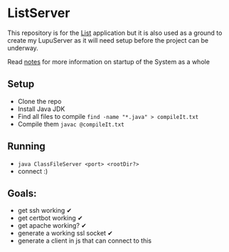 # ListServer
This repository is for the [List](https://github.com/HoldenErnest/List) application but it is also used as a ground to create my LupuServer as it will need setup before the project can be underway.

Read [notes](notes.md) for more information on startup of the System as a whole

## Setup
- Clone the repo
- Install Java JDK
- Find all files to compile `find -name "*.java" > compileIt.txt`
- Compile them `javac @compileIt.txt`

## Running
- `java ClassFileServer <port> <rootDir?>`
- connect :)

## Goals:
- get ssh working ✔
- get certbot working ✔
- get apache working? ✔
- generate a working ssl socket ✔
- generate a client in js that can connect to this
